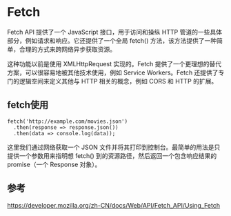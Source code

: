 # Fetch
Fetch API 提供了一个 JavaScript 接口，用于访问和操纵 HTTP 管道的一些具体部分，例如请求和响应。它还提供了一个全局 fetch() 方法，该方法提供了一种简单，合理的方式来跨网络异步获取资源。

这种功能以前是使用 XMLHttpRequest 实现的。Fetch 提供了一个更理想的替代方案，可以很容易地被其他技术使用，例如  Service Workers。Fetch 还提供了专门的逻辑空间来定义其他与 HTTP 相关的概念，例如 CORS 和 HTTP 的扩展。

## fetch使用
```
fetch('http://example.com/movies.json')
  .then(response => response.json())
  .then(data => console.log(data));
```
这里我们通过网络获取一个 JSON 文件并将其打印到控制台。最简单的用法是只提供一个参数用来指明想 fetch() 到的资源路径，然后返回一个包含响应结果的 promise（一个 Response 对象）。

## 参考
https://developer.mozilla.org/zh-CN/docs/Web/API/Fetch_API/Using_Fetch